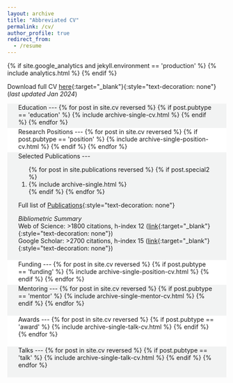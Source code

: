 ```yaml
---
layout: archive
title: "Abbreviated CV"
permalink: /cv/
author_profile: true
redirect_from:
  - /resume
---
```


{% if site.google_analytics and jekyll.environment == 'production' %}
{% include analytics.html %}
{% endif %}

Download full CV [here](https://jmcregg.github.io/files/Cregg_JM_CV_Long.pdf){:target="_blank"}{:style="text-decoration: none"} (_last updated Jan 2024_)

<div style="background-color: #f2f3f3" markdown=1> 
<div style="padding-top: 0.1pt; padding-bottom: 1%; margin-left: 5%; margin-right: 5%;" markdown=1>
Education
---
{% for post in site.cv reversed %}
  {% if post.pubtype == 'education' %}
     {% include archive-single-cv.html %} 
  {% endif %}
{% endfor %}
</div>
</div>

<div style="background-color: #FFFFFF" markdown=1> 
<div style="padding-top: 0.1pt; padding-bottom: 1%; margin-left: 5%; margin-right: 5%;" markdown=1>
Research Positions
---
{% for post in site.cv reversed %}
  {% if post.pubtype == 'position' %}
     {% include archive-single-position-cv.html %}
  {% endif %}
{% endfor %}
</div>
</div>

<div style="background-color: #f2f3f3" markdown=1> 
<div style="padding-top: 0.1px; padding-bottom: 1%; margin-left: 5%; margin-right: 5%;" markdown=1>
Selected Publications
---
  <ol>{% for post in site.publications reversed %}
      {% if post.special2 %}
     <li> {% include archive-single.html %} </li>
  {% endif %}
  {% endfor %}</ol>
  
Full list of [Publications](https://jmcregg.github.io/publications/){:style="text-decoration: none"}

_Bibliometric Summary_<br>
Web of Science: >1800 citations, h-index 12 ([link](https://www.webofscience.com/wos/author/record/3938830){:target="_blank"}{:style="text-decoration: none"})<br>
Google Scholar: >2700 citations, h-index 15 ([link](https://scholar.google.com/citations?user=g267xwoAAAAJ&hl=en){:target="_blank"}{:style="text-decoration: none"})
</div>
</div>

<div style="background-color: #FFFFFF" markdown=1> 
<div style="padding-top: 0.1pt; padding-bottom: 1%; margin-left: 5%; margin-right: 5%;" markdown=1>
Funding
---
{% for post in site.cv reversed %}
  {% if post.pubtype == 'funding' %}
     {% include archive-single-position-cv.html %}
  {% endif %}
{% endfor %}
</div>
</div>

<div style="background-color: #f2f3f3" markdown=1> 
<div style="padding-top: 0.1px; padding-bottom: 4%; margin-left: 5%; margin-right: 5%;" markdown=1>
Mentoring
---
{% for post in site.cv reversed %}
  {% if post.pubtype == 'mentor' %}
     {% include archive-single-mentor-cv.html %}
  {% endif %}
{% endfor %}
</div>
</div>

<div style="background-color: #FFFFFF" markdown=1> 
<div style="padding-top: 0.1pt; padding-bottom: 4%; margin-left: 5%; margin-right: 5%;" markdown=1>
Awards
---
{% for post in site.cv reversed %}
  {% if post.pubtype == 'award' %}
     {% include archive-single-talk-cv.html %}
  {% endif %}
{% endfor %}
</div>
</div>

<div style="background-color: #f2f3f3" markdown=1> 
<div style="padding-top: 0.1pt; padding-bottom: 4%; margin-left: 5%; margin-right: 5%;" markdown=1>
Talks
---
{% for post in site.cv reversed %}
  {% if post.pubtype == 'talk' %}
     {% include archive-single-talk-cv.html %}
  {% endif %}
{% endfor %}
</div>
</div>
